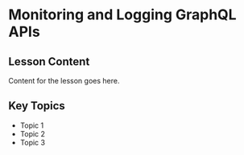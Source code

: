 # Monitoring and Logging GraphQL APIs

## Lesson Content
Content for the lesson goes here.

## Key Topics
- Topic 1
- Topic 2
- Topic 3
